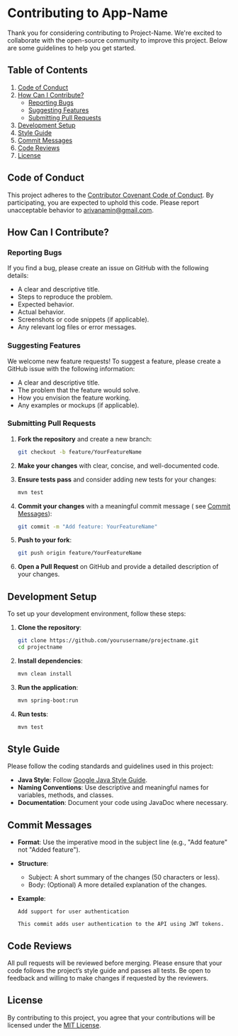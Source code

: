 # Contributing to App-Name

Thank you for considering contributing to Project-Name. We're excited to collaborate with the
open-source community to improve this project. Below are some guidelines to help you get started.

## Table of Contents

1. [Code of Conduct](#code-of-conduct)
2. [How Can I Contribute?](#how-can-i-contribute)
    - [Reporting Bugs](#reporting-bugs)
    - [Suggesting Features](#suggesting-features)
    - [Submitting Pull Requests](#submitting-pull-requests)
3. [Development Setup](#development-setup)
4. [Style Guide](#style-guide)
5. [Commit Messages](#commit-messages)
6. [Code Reviews](#code-reviews)
7. [License](#license)

## Code of Conduct

This project adheres to
the [Contributor Covenant Code of Conduct](https://www.contributor-covenant.org/version/2/0/code_of_conduct/).
By participating, you are expected to uphold this code. Please report unacceptable behavior
to [arivanamin@gmail.com](mailto:email@example.com).

## How Can I Contribute?

### Reporting Bugs

If you find a bug, please create an issue on GitHub with the following details:

- A clear and descriptive title.
- Steps to reproduce the problem.
- Expected behavior.
- Actual behavior.
- Screenshots or code snippets (if applicable).
- Any relevant log files or error messages.

### Suggesting Features

We welcome new feature requests! To suggest a feature, please create a GitHub issue with the
following information:

- A clear and descriptive title.
- The problem that the feature would solve.
- How you envision the feature working.
- Any examples or mockups (if applicable).

### Submitting Pull Requests

1. **Fork the repository** and create a new branch:

    ```bash
    git checkout -b feature/YourFeatureName
    ```

2. **Make your changes** with clear, concise, and well-documented code.
3. **Ensure tests pass** and consider adding new tests for your changes:

    ```bash
    mvn test
    ```

4. **Commit your changes** with a meaningful commit message (
   see [Commit Messages](#commit-messages)):

    ```bash
    git commit -m "Add feature: YourFeatureName"
    ```

5. **Push to your fork**:

    ```bash
    git push origin feature/YourFeatureName
    ```

6. **Open a Pull Request** on GitHub and provide a detailed description of your changes.

## Development Setup

To set up your development environment, follow these steps:

1. **Clone the repository**:

    ```bash
    git clone https://github.com/yourusername/projectname.git
    cd projectname
    ```

2. **Install dependencies**:

    ```bash
    mvn clean install
    ```

3. **Run the application**:

    ```bash
    mvn spring-boot:run
    ```

4. **Run tests**:

    ```bash
    mvn test
    ```

## Style Guide

Please follow the coding standards and guidelines used in this project:

- **Java Style**:
  Follow [Google Java Style Guide](https://google.github.io/styleguide/javaguide.html).
- **Naming Conventions**: Use descriptive and meaningful names for variables, methods, and classes.
- **Documentation**: Document your code using JavaDoc where necessary.

## Commit Messages

- **Format**: Use the imperative mood in the subject line (e.g., "Add feature" not "Added feature").
- **Structure**:
    - Subject: A short summary of the changes (50 characters or less).
    - Body: (Optional) A more detailed explanation of the changes.
- **Example**:

    ```plaintext
    Add support for user authentication

    This commit adds user authentication to the API using JWT tokens.
    ```

## Code Reviews

All pull requests will be reviewed before merging. Please ensure that your code follows the
project’s style guide and passes all tests. Be open to feedback and willing to make changes if
requested by the reviewers.

## License

By contributing to this project, you agree that your contributions will be licensed under
the [MIT License](LICENSE).
